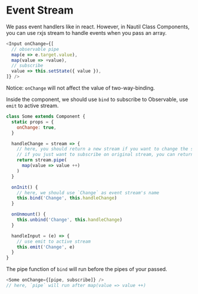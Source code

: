 # Event Stream

We pass event handlers like in react. However, in Nautil Class Components, you can use rxjs stream to handle events when you pass an array.

```js
<Input onChange={[
  // observable pipe
  map(e => e.target.value),
  map(value => +value),
  // subscribe
  value => this.setState({ value }),
]} />
```

Notice: `onChange` will not affect the value of two-way-binding.

Inside the component, we should use `bind` to subscribe to Observable, use `emit` to active stream.

```js
class Some extends Component {
  static props = {
    onChange: true,
  }

  handleChange = stream => {
    // here, you should return a new stream if you want to change the stream
    // if you just want to subscribe on original stream, you can return nothing
    return stream.pipe(
      map(value => value ++)
    )
  }

  onInit() {
    // here, we should use `Change` as event stream's name
    this.bind('Change', this.handleChange)
  }

  onUnmount() {
    this.unbind('Change', this.handleChange)
  }

  handleInput = (e) => {
    // use emit to active stream
    this.emit('Change', e)
  }
}
```

The pipe function of `bind` will run before the pipes of your passed.

```js
<Some onChange={[pipe, subscribe]} />
// here, `pipe` will run after map(value => value ++)
```
